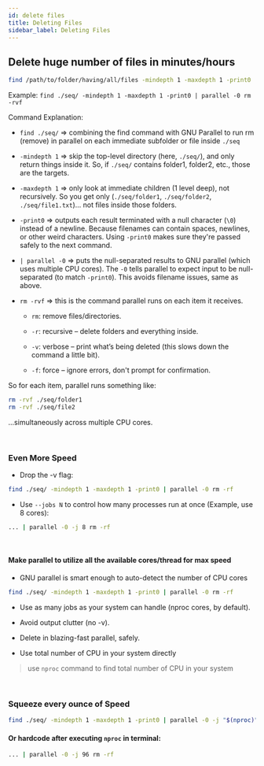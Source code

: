```yaml
---
id: delete files
title: Deleting Files
sidebar_label: Deleting Files
---
```


## Delete huge number of files in minutes/hours

```bash
find /path/to/folder/having/all/files -mindepth 1 -maxdepth 1 -print0 | parallel -0 rm -rvf
```

Example: `find ./seq/ -mindepth 1 -maxdepth 1 -print0 | parallel -0 rm -rvf`

Command Explanation:

* `find ./seq/` => combining the find command with GNU Parallel to run rm (remove) in parallel on each immediate subfolder or file inside `./seq`

* `-mindepth 1` => skip the top-level directory (here, `./seq/`), and only return things inside it. So, if `./seq/` contains folder1, folder2, etc., those are the targets.

* `-maxdepth 1` => only look at immediate children (1 level deep), not recursively. So you get only (`./seq/folder1`, `./seq/folder2`, `./seq/file1.txt`)… not files inside those folders.

* `-print0` => outputs each result terminated with a null character (`\0`) instead of a newline. Because filenames can contain spaces, newlines, or other weird characters. Using `-print0` makes sure they're passed safely to the next command.

* `| parallel -0` => puts the null-separated results to GNU parallel (which uses multiple CPU cores). The `-0` tells parallel to expect input to be null-separated (to match `-print0`). This avoids filename issues, same as above.

* `rm -rvf` => this is the command parallel runs on each item it receives.

    * `rm`: remove files/directories.

    * `-r`: recursive – delete folders and everything inside.

    * `-v`: verbose – print what’s being deleted (this slows down the command a little bit).

    * `-f`: force – ignore errors, don't prompt for confirmation.

So for each item, parallel runs something like:

```bash
rm -rvf ./seq/folder1
rm -rvf ./seq/file2
```
…simultaneously across multiple CPU cores.

<br />

### Even More Speed

* Drop the -v flag:

```bash
find ./seq/ -mindepth 1 -maxdepth 1 -print0 | parallel -0 rm -rf
```

* Use `--jobs N` to control how many processes run at once (Example, use 8 cores):

```bash
... | parallel -0 -j 8 rm -rf
```

<br />

#### Make parallel to utilize all the available cores/thread for max speed

* GNU parallel is smart enough to auto-detect the number of CPU cores

```bash
find ./seq/ -mindepth 1 -maxdepth 1 -print0 | parallel -0 rm -rf
```

* Use as many jobs as your system can handle (nproc cores, by default).
	
* Avoid output clutter (no -v).
	
* Delete in blazing-fast parallel, safely.

* Use total number of CPU in your system directly

> use `nproc` command to find total number of CPU in your system

<br />

### Squeeze every ounce of Speed

```bash
find ./seq/ -mindepth 1 -maxdepth 1 -print0 | parallel -0 -j "$(nproc)" rm -rf
```

#### Or hardcode after executing `nproc` in terminal:

```bash
... | parallel -0 -j 96 rm -rf
```
